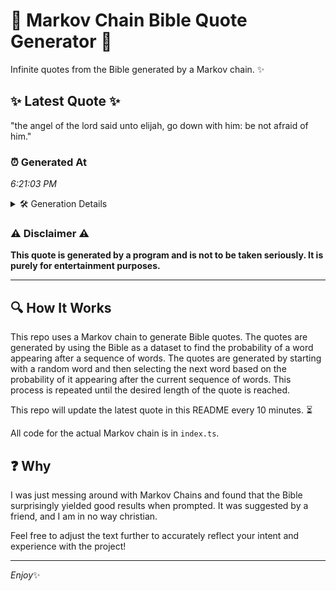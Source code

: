 # 📖 Markov Chain Bible Quote Generator 📖

Infinite quotes from the Bible generated by a Markov chain. ✨

## ✨ Latest Quote ✨
"the angel of the lord said unto elijah, go down with him: be not afraid of him."

### ⏰ Generated At
*6:21:03 PM*

<details>
    <summary>🛠️ Generation Details</summary>
    <p>
        <strong>🌱 Seed:</strong> the<br>
        <strong>🔄 Iterations:</strong> 16<br>
        <strong>📜 Context History:</strong><br>[ the ]: angel<br>[ the, angel ]: of<br>[ the, angel, of ]: the<br>[ the, angel, of, the ]: lord<br>[ the, angel, of, the, lord ]: said<br>[ the, angel, of, the, lord, said ]: unto<br>[ angel, of, the, lord, said, unto ]: elijah,<br>[ of, the, lord, said, unto, elijah, ]: go<br>[ the, lord, said, unto, elijah,, go ]: down<br>[ lord, said, unto, elijah,, go, down ]: with<br>[ said, unto, elijah,, go, down, with ]: him:<br>[ unto, elijah,, go, down, with, him: ]: be<br>[ elijah,, go, down, with, him:, be ]: not<br>[ go, down, with, him:, be, not ]: afraid<br>[ down, with, him:, be, not, afraid ]: of<br>[ with, him:, be, not, afraid, of ]: him.<br>
    </p>
</details>

### ⚠️ Disclaimer ⚠️
**This quote is generated by a program and is not to be taken seriously. It is purely for entertainment purposes.**

---

## 🔍 How It Works

This repo uses a Markov chain to generate Bible quotes. The quotes are generated by using the Bible as a dataset to find the probability of a word appearing after a sequence of words. The quotes are generated by starting with a random word and then selecting the next word based on the probability of it appearing after the current sequence of words. This process is repeated until the desired length of the quote is reached.

This repo will update the latest quote in this README every 10 minutes. ⏳

All code for the actual Markov chain is in `index.ts`.

## ❓ Why

I was just messing around with Markov Chains and found that the Bible surprisingly yielded good results when prompted. 
It was suggested by a friend, and I am in no way christian.

Feel free to adjust the text further to accurately reflect your intent and experience with the project!

---

*Enjoy*✨
